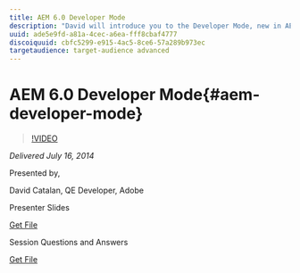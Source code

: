 ```yaml
---
title: AEM 6.0 Developer Mode
description: "David will introduce you to the Developer Mode, new in AEM 6. Marketing and customer added value: Ease customer application development by providing Debugging and Testing tools directly in AEM Authoring Demo Description: * Developer Mode is a bridge between authors and developer [Component Tree] * Developer Mode is a Debugging Helper [Errors Notifier] * Developer Mode is a Test Companion [Application Testing Tool] (Hobbes.js AEM Implementation)"
uuid: ade5e9fd-a81a-4cec-a6ea-fff8cbaf4777
discoiquuid: cbfc5299-e915-4ac5-8ce6-57a289b973ec
targetaudience: target-audience advanced
---
```


# AEM 6.0 Developer Mode{#aem-developer-mode}

>[!VIDEO](https://video.tv.adobe.com/v/19501/?quality=9)

*Delivered July 16, 2014*

Presented by,

David Catalan, QE Developer, Adobe

Presenter Slides

[Get File](assets/aem-6-developer-mode-07-16-14.pdf)

Session Questions and Answers

[Get File](assets/q-a-developer-mode-7-16-14.pdf)
<!--
[Get back to the Overview](https://helpx.adobe.com/experience-manager/kt/eseminars/gems/aem-index.html)
-->
